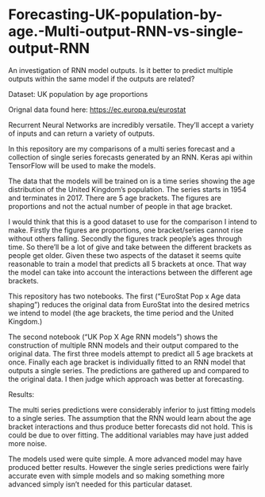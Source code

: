 # Forecasting-UK-population-by-age.-Multi-output-RNN-vs-single-output-RNN
An investigation of RNN model outputs. Is it better to predict multiple outputs within the same model if the outputs are related? 

Dataset: UK population by age proportions

Orignal data found here: https://ec.europa.eu/eurostat

Recurrent Neural Networks are incredibly versatile. They’ll accept a variety of inputs and can return a variety of outputs.

In this repository are my comparisons of a multi series forecast and a collection of single series forecasts generated by an RNN. Keras api within TensorFlow will be used to make the models.

The data that the models will be trained on is a time series showing the age distribution of the United Kingdom’s population. The series starts in 1954 and terminates in 2017. There are 5 age brackets. The figures are proportions and not the actual number of people in that age bracket.

I would think that this is a good dataset to use for the comparison I intend to make. Firstly the figures are proportions, one bracket/series cannot rise without others falling. Secondly the figures track people’s ages through time. So there’ll be a lot of give and take between the different brackets as people get older. Given these two aspects of the dataset it seems quite reasonable to train a model that predicts all 5 brackets at once. That way the model can take into account the interactions between the different age brackets.

This repository has two notebooks. The first (“EuroStat Pop x Age data shaping”) reduces the original data from EuroStat into the desired metrics we intend to model (the age brackets, the time period and the United Kingdom.) 

The second notebook (“UK Pop X Age RNN models”) shows the construction of multiple RNN models and their output compared to the original data. The first three models attempt to predict all 5 age brackets at once. Finally each age bracket is individually fitted to an RNN model that outputs a single series. The predictions are gathered up and compared to the original data. I then judge which approach was better at forecasting.

Results:

The multi series predictions were considerably inferior to just fitting models to a single series. The assumption that the RNN would learn about the age bracket interactions and thus produce better forecasts did not hold. This is could be due to over fitting. The additional variables may have just added more noise. 

The models used were quite simple. A more advanced model may have produced better results. However the single series predictions were fairly accurate even with simple models and so making something more advanced simply isn’t needed for this particular dataset.

